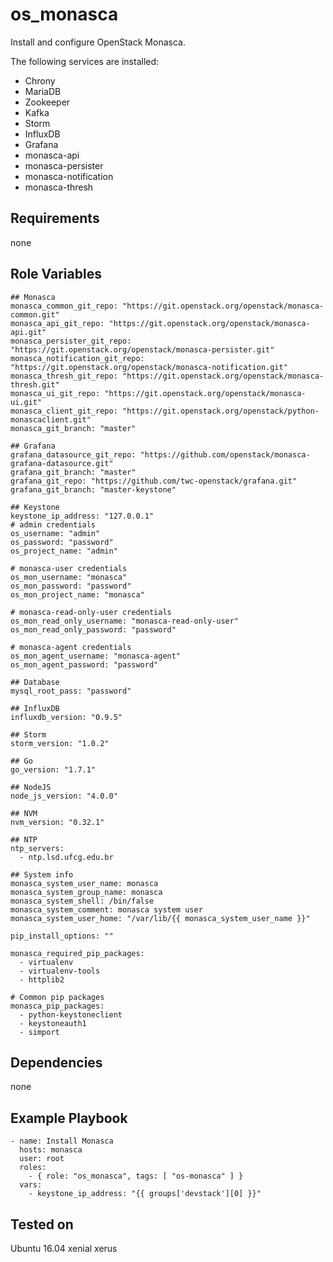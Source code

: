 os_monasca
==========

Install and configure OpenStack Monasca.

The following services are installed:
- Chrony
- MariaDB
- Zookeeper
- Kafka
- Storm
- InfluxDB
- Grafana
- monasca-api
- monasca-persister
- monasca-notification
- monasca-thresh

Requirements
------------

none

Role Variables
--------------

    ## Monasca
    monasca_common_git_repo: "https://git.openstack.org/openstack/monasca-common.git"
    monasca_api_git_repo: "https://git.openstack.org/openstack/monasca-api.git"
    monasca_persister_git_repo: "https://git.openstack.org/openstack/monasca-persister.git"
    monasca_notification_git_repo: "https://git.openstack.org/openstack/monasca-notification.git"
    monasca_thresh_git_repo: "https://git.openstack.org/openstack/monasca-thresh.git"
    monasca_ui_git_repo: "https://git.openstack.org/openstack/monasca-ui.git"
    monasca_client_git_repo: "https://git.openstack.org/openstack/python-monascaclient.git"
    monasca_git_branch: "master"

    ## Grafana
    grafana_datasource_git_repo: "https://github.com/openstack/monasca-grafana-datasource.git"
    grafana_git_branch: "master"
    grafana_git_repo: "https://github.com/twc-openstack/grafana.git"
    grafana_git_branch: "master-keystone"

    ## Keystone
    keystone_ip_address: "127.0.0.1"
    # admin credentials
    os_username: "admin"
    os_password: "password"
    os_project_name: "admin"

    # monasca-user credentials
    os_mon_username: "monasca"
    os_mon_password: "password"
    os_mon_project_name: "monasca"

    # monasca-read-only-user credentials
    os_mon_read_only_username: "monasca-read-only-user"
    os_mon_read_only_password: "password"

    # monasca-agent credentials
    os_mon_agent_username: "monasca-agent"
    os_mon_agent_password: "password"

    ## Database
    mysql_root_pass: "password"

    ## InfluxDB
    influxdb_version: "0.9.5"

    ## Storm
    storm_version: "1.0.2"

    ## Go
    go_version: "1.7.1"

    ## NodeJS
    node_js_version: "4.0.0"

    ## NVM
    nvm_version: "0.32.1"

    ## NTP
    ntp_servers:
      - ntp.lsd.ufcg.edu.br

    ## System info
    monasca_system_user_name: monasca
    monasca_system_group_name: monasca
    monasca_system_shell: /bin/false
    monasca_system_comment: monasca system user
    monasca_system_user_home: "/var/lib/{{ monasca_system_user_name }}"

    pip_install_options: ""

    monasca_required_pip_packages:
      - virtualenv
      - virtualenv-tools
      - httplib2

    # Common pip packages
    monasca_pip_packages:
      - python-keystoneclient
      - keystoneauth1
      - simport

Dependencies
------------

none

Example Playbook
----------------

    - name: Install Monasca
      hosts: monasca
      user: root
      roles:
        - { role: "os_monasca", tags: [ "os-monasca" ] }
      vars:
        - keystone_ip_address: "{{ groups['devstack'][0] }}"

Tested on
---------

Ubuntu 16.04 xenial xerus
